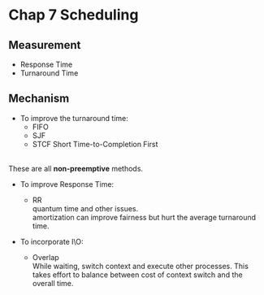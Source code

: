 # Chap 7 Scheduling

## Measurement

* Response Time
* Turnaround Time

## Mechanism

* To improve the turnaround time:
    + FIFO
    + SJF
    + STCF Short Time-to-Completion First

<br /> These are all **non-preemptive** methods.

* To improve Response Time:
    + RR
    <br/> quantum time and other issues. 
<br /> amortization can improve fairness but hurt the average turnaround time.

* To incorporate I\O:
    + Overlap
    <br /> While waiting, switch context and execute other processes. This takes effort to balance between cost of context switch and the overall time.